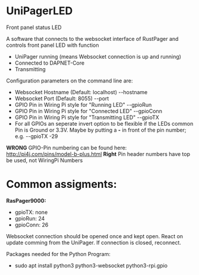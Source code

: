 # UniPagerLED
Front panel status LED

A software that connects to the websocket interface of RustPager and controls front panel LED with function
* UniPager running (means Websocket connection is up and running)
* Connected to DAPNET-Core
* Transmitting

Configuration parameters on the command line are:
* Websocket Hostname (Default: localhost) --hostname
* Websocket Port (Default: 8055) --port
* GPIO Pin in Wiring Pi style for "Running LED"  --gpioRun
* GPIO Pin in Wiring Pi style for "Connected LED" --gpioConn
* GPIO Pin in Wiring Pi style for "Transmitting LED" --gpioTX
* For all GPIOs an seperate invert option to be flexible if the LEDs common Pin is Ground or 3.3V. Maybe by putting a __-__ in front of the pin number; e.g. --gpioTX -29

__WRONG__ GPIO-Pin numbering can be found here: http://pi4j.com/pins/model-b-plus.html
__Right__ Pin header numbers have top be used, not WiringPi Numbers

# Common assigments:
__RasPager9000:__
* gpioTX: none
* gpioRun: 24
* gpioConn: 26


Websocket connection should be opened once and kept open. React on update comming from the UniPager. If connection is closed, reconnect.

Packages needed for the Python Program:
* sudo apt install python3 python3-websocket python3-rpi.gpio
